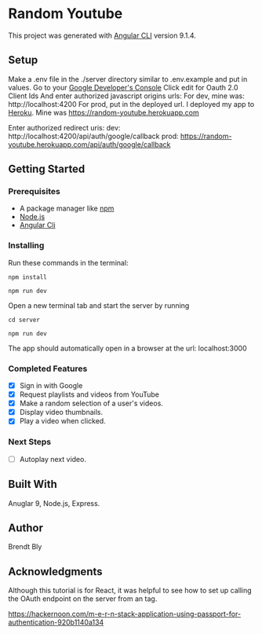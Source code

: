 # Random Youtube

This project was generated with [Angular CLI](https://github.com/angular/angular-cli) version 9.1.4.

## Setup

Make a .env file in the ./server directory similar to .env.example and put in values.
Go to your [Google Developer's Console](https://console.developers.google.com/)
Click edit for Oauth 2.0 Client Ids
And enter authorized javascript origins urls:
For dev, mine was: 
http://localhost:4200
For prod, put in the deployed url.  I deployed my app to [Heroku](https://www.heroku.com "Heroku's Homepage").  Mine was 
https://random-youtube.herokuapp.com

Enter authorized redirect uris: 
dev: 
http://localhost:4200/api/auth/google/callback
prod: 
https://random-youtube.herokuapp.com/api/auth/google/callback

## Getting Started

### Prerequisites

- A package manager like [npm](https://www.npmjs.com/)
- [Node.js](https://nodejs.org/en/)
- [Angular Cli](https://cli.angular.io/)


### Installing

Run these commands in the terminal:

```
npm install

npm run dev
```

Open a new terminal tab and start the server by running

```
cd server

npm run dev
```

The app should automatically open in a browser at the url: localhost:3000

### Completed Features

- [x] Sign in with Google
- [x] Request playlists and videos from YouTube
- [x] Make a random selection of a user's videos.
- [x] Display video thumbnails.
- [x] Play a video when clicked.

### Next Steps

- [ ] Autoplay next video.

## Built With

Anuglar 9, Node.js, Express.

## Author

Brendt Bly

## Acknowledgments

Although this tutorial is for React, it was helpful to see how to set up calling the OAuth endpoint on the server from
an <a> tag.

https://hackernoon.com/m-e-r-n-stack-application-using-passport-for-authentication-920b1140a134
